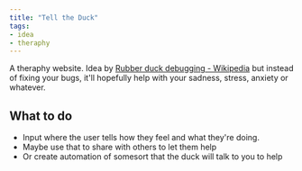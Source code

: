 ```yaml
---
title: "Tell the Duck"
tags:
- idea
- theraphy
---
```


A theraphy website. Idea by [Rubber duck debugging - Wikipedia](https://en.wikipedia.org/wiki/Rubber_duck_debugging) but instead of fixing your bugs, it'll hopefully help with your sadness, stress, anxiety or whatever.


## What to do
- Input where the user tells how they feel and what they're doing.
- Maybe use that to share with others to let them help
- Or create automation of somesort that the duck will talk to you to help
